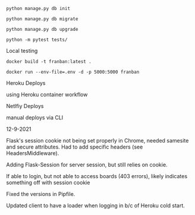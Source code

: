 `python manage.py db init`

`python manage.py db migrate`

`python manage.py db upgrade`

`python -m pytest tests/`

Local testing

`docker build -t franban:latest .`

`docker run --env-file=.env -d -p 5000:5000 franban`

Heroku Deploys

using Heroku container workflow

Netlfiy Deploys

manual deploys via CLI

12-9-2021

Flask's session cookie not being set properly in Chrome, needed samesite and secure attributes. Had to add specific headers (see HeadersMiddleware).

Adding Flask-Session for server session, but still relies on cookie.

If able to login, but not able to access boards (403 errors), likely indicates something
off with session cookie

Fixed the versions in Pipfile.

Updated client to have a loader when logging in b/c of Heroku cold start.

<!-- eb local setenv `cat .env | sed '/^#/ d' | sed '/^$/ d'` -->